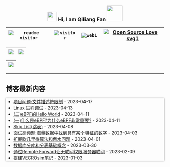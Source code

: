 <link href="./style.css" type="text/css" rel="stylesheet">

<h3 align="center">
    <img src="https://media1.giphy.com/media/xUOwFXiC5Nfq6SKBKo/giphy.gif" width="30"/> Hi, I am Qiliang Fan <img width="50" style="margin:0; padding: 0; border: none;" src="https://media.giphy.com/media/J2awouDsf23R2vo2p5/giphy.gif"/>
</h3>

|<code class="shadow-cyan">![readme visitor](https://img.shields.io/badge/dynamic/json?url=https://busuanzi-github.torch-fan.workers.dev&query=$.site_uv&label=readme%20visitor&style=plastic) </code> | <code class="shadow-cyan">![visitor](https://img.shields.io/badge/dynamic/json?url=https://busuanzi-torch-fan.torch-fan.workers.dev/&query=$.site_uv&label=blog%20visitor&style=plastic)</code> | <code class="shadow-green">![web1](https://img.shields.io/mozilla-observatory/grade-score/www.torch-fan.site?label=blog%20observatory&logo=github&publish&style=plastic) </code> | [![Open Source Love svg1](https://badges.frapsoft.com/os/v1/open-source.svg?v=103)](https://www.torch-fan.site/)  |
| :--: | :--: | :--: | :--: |


| ![](https://github-profile-summary-cards.vercel.app/api/cards/profile-details?username=qiliangfan&theme=nord_bright) | ![](https://github-profile-summary-cards.vercel.app/api/cards/most-commit-language?username=qiliangfan&theme=nord_bright)|
| --| ---|

| ![](https://github-profile-trophy.vercel.app/?username=qiliangfan&column=7&theme=dracula) |
| :--: |


---

## 博客最新内容
<div style="box-shadow: 0px 0px 5px gray">

<!-- START_SECTION:blog -->
* <a href='https://www.torch-fan.site/2023/04/17/%E9%A1%B9%E7%9B%AE%E9%97%AE%E9%A2%98-%E6%96%87%E4%BB%B6%E6%8F%8F%E8%BF%B0%E7%AC%A6%E9%99%90%E5%88%B6/' target='_blank'>项目问题:文件描述符限制</a> - 2023-04-17
* <a href='https://www.torch-fan.site/2023/04/13/Linux-%E8%BF%9B%E7%A8%8B%E8%B0%83%E8%AF%95/' target='_blank'>Linux 进程调试</a> - 2023-04-13
* <a href='https://www.torch-fan.site/2023/04/11/eBPF%E4%BD%BF%E7%94%A8/' target='_blank'>(二)eBPF的Hello World</a> - 2023-04-11
* <a href='https://www.torch-fan.site/2023/04/11/eBPF/' target='_blank'>(一)什么是eBPF?为什么eBPF非常重要?</a> - 2023-04-11
* <a href='https://www.torch-fan.site/2023/04/08/%E6%95%B0%E6%8D%AE%E7%BB%93%E6%9E%84-Skip-List-%E8%B7%B3%E8%A1%A8/' target='_blank'>Skip List(跳表)</a> - 2023-04-08
* <a href='https://www.torch-fan.site/2023/04/03/%E9%9D%A2%E8%AF%95%E9%AB%98%E9%A2%91%E9%A2%98-%E6%B5%B7%E9%87%8F%E6%95%B0%E6%8D%AE%E4%B8%AD%E6%89%BE%E5%88%B0%E5%85%B7%E6%9C%89%E6%9F%90%E4%B8%AA%E7%89%B9%E5%BE%81%E7%9A%84%E6%95%B0%E5%AD%97/' target='_blank'>面试高频题:海量数据中找到具有某个特征的数字</a> - 2023-04-03
* <a href='https://www.torch-fan.site/2023/04/01/%E5%80%92%E6%B0%B4%E9%97%AE%E9%A2%98/' target='_blank'>扩展欧几里得算法和倒水问题</a> - 2023-04-01
* <a href='https://www.torch-fan.site/2023/03/30/%E6%95%B0%E6%8D%AE%E5%BA%93%E5%88%86%E8%A1%A8/' target='_blank'>数据库分库和分表基础概念</a> - 2023-03-30
* <a href='https://www.torch-fan.site/2023/02/09/%E9%80%9A%E8%BF%87Remote-Forward%E8%AE%A9%E6%97%A0%E8%81%94%E7%BD%91%E6%9D%83%E9%99%90%E6%9C%8D%E5%8A%A1%E5%99%A8%E8%81%94%E7%BD%91/' target='_blank'>通过Remote Forward让无联网权限服务器联网</a> - 2023-02-09
* <a href='https://www.torch-fan.site/2023/01/03/%E6%90%AD%E5%BB%BAVECROsim%E7%AC%94%E8%AE%B0/' target='_blank'>搭建VECROsim笔记</a> - 2023-01-03
<!-- END_SECTION:blog -->

<div>